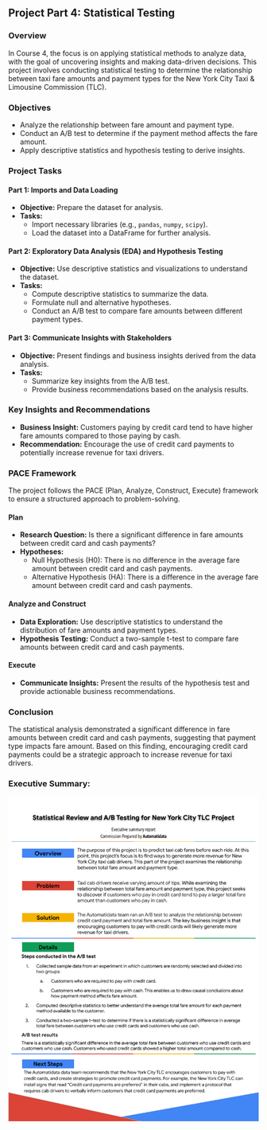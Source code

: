 ## Project Part 4: Statistical Testing

### Overview

In Course 4, the focus is on applying statistical methods to analyze data, with the goal of uncovering insights and making data-driven decisions. This project involves conducting statistical testing to determine the relationship between taxi fare amounts and payment types for the New York City Taxi & Limousine Commission (TLC).

### Objectives

- Analyze the relationship between fare amount and payment type.
- Conduct an A/B test to determine if the payment method affects the fare amount.
- Apply descriptive statistics and hypothesis testing to derive insights.

### Project Tasks

#### Part 1: Imports and Data Loading

- **Objective:** Prepare the dataset for analysis.
- **Tasks:**
  - Import necessary libraries (e.g., `pandas`, `numpy`, `scipy`).
  - Load the dataset into a DataFrame for further analysis.

#### Part 2: Exploratory Data Analysis (EDA) and Hypothesis Testing

- **Objective:** Use descriptive statistics and visualizations to understand the dataset.
- **Tasks:**
  - Compute descriptive statistics to summarize the data.
  - Formulate null and alternative hypotheses.
  - Conduct an A/B test to compare fare amounts between different payment types.

#### Part 3: Communicate Insights with Stakeholders

- **Objective:** Present findings and business insights derived from the data analysis.
- **Tasks:**
  - Summarize key insights from the A/B test.
  - Provide business recommendations based on the analysis results.

### Key Insights and Recommendations

- **Business Insight:** Customers paying by credit card tend to have higher fare amounts compared to those paying by cash.
- **Recommendation:** Encourage the use of credit card payments to potentially increase revenue for taxi drivers.

### PACE Framework

The project follows the PACE (Plan, Analyze, Construct, Execute) framework to ensure a structured approach to problem-solving.

#### Plan

- **Research Question:** Is there a significant difference in fare amounts between credit card and cash payments?
- **Hypotheses:**
  - Null Hypothesis (H0): There is no difference in the average fare amount between credit card and cash payments.
  - Alternative Hypothesis (HA): There is a difference in the average fare amount between credit card and cash payments.

#### Analyze and Construct

- **Data Exploration:** Use descriptive statistics to understand the distribution of fare amounts and payment types.
- **Hypothesis Testing:** Conduct a two-sample t-test to compare fare amounts between credit card and cash payments.

#### Execute

- **Communicate Insights:** Present the results of the hypothesis test and provide actionable business recommendations.

### Conclusion

The statistical analysis demonstrated a significant difference in fare amounts between credit card and cash payments, suggesting that payment type impacts fare amount. Based on this finding, encouraging credit card payments could be a strategic approach to increase revenue for taxi drivers.


### Executive Summary:
![Executive Summary](Course%204%20Automatidata%20Executive%20Summary.png)
